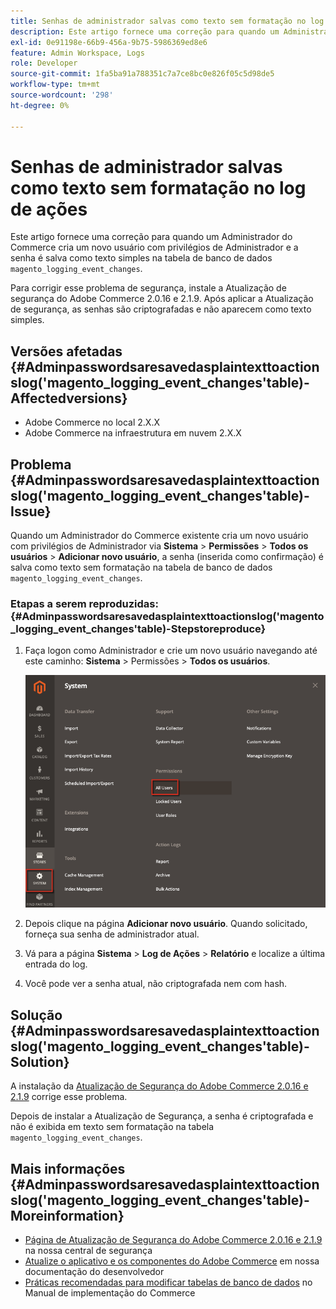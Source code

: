 ```yaml
---
title: Senhas de administrador salvas como texto sem formatação no log de ações
description: Este artigo fornece uma correção para quando um Administrador do Commerce cria um novo usuário com privilégios de Administrador e a senha é salva como texto sem formatação na tabela de banco de dados "magento_logging_event_changes".
exl-id: 0e91198e-66b9-456a-9b75-5986369ed8e6
feature: Admin Workspace, Logs
role: Developer
source-git-commit: 1fa5ba91a788351c7a7ce8bc0e826f05c5d98de5
workflow-type: tm+mt
source-wordcount: '298'
ht-degree: 0%

---
```


# Senhas de administrador salvas como texto sem formatação no log de ações

Este artigo fornece uma correção para quando um Administrador do Commerce cria um novo usuário com privilégios de Administrador e a senha é salva como texto simples na tabela de banco de dados `magento_logging_event_changes`.

Para corrigir esse problema de segurança, instale a Atualização de segurança do Adobe Commerce 2.0.16 e 2.1.9. Após aplicar a Atualização de segurança, as senhas são criptografadas e não aparecem como texto simples.

## Versões afetadas {#Adminpasswordsaresavedasplaintexttoactionslog('magento_logging_event_changes'table)-Affectedversions}

* Adobe Commerce no local 2.X.X
* Adobe Commerce na infraestrutura em nuvem 2.X.X

## Problema {#Adminpasswordsaresavedasplaintexttoactionslog('magento_logging_event_changes'table)-Issue}

Quando um Administrador do Commerce existente cria um novo usuário com privilégios de Administrador via **Sistema** > **Permissões** > **Todos os usuários** > **Adicionar novo usuário**, a senha (inserida como confirmação) é salva como texto sem formatação na tabela de banco de dados `magento_logging_event_changes`.

### Etapas a serem reproduzidas: {#Adminpasswordsaresavedasplaintexttoactionslog('magento_logging_event_changes'table)-Stepstoreproduce}

1. Faça logon como Administrador e crie um novo usuário navegando até este caminho: **Sistema** > Permissões > **Todos os usuários**.

   ![add_user_magento_2.4.1.png](assets/add_user_magento_2.4.1.png)

1. Depois clique na página **Adicionar novo usuário**. Quando solicitado, forneça sua senha de administrador atual.
1. Vá para a página **Sistema** > **Log de Ações** > **Relatório** e localize a última entrada do log.
1. Você pode ver a senha atual, não criptografada nem com hash.

## Solução {#Adminpasswordsaresavedasplaintexttoactionslog('magento_logging_event_changes'table)-Solution}

A instalação da [Atualização de Segurança do Adobe Commerce 2.0.16 e 2.1.9](https://magento.com/security/patches/magento-2016-and-219-security-update) corrige esse problema.

Depois de instalar a Atualização de Segurança, a senha é criptografada e não é exibida em texto sem formatação na tabela `magento_logging_event_changes`.

## Mais informações {#Adminpasswordsaresavedasplaintexttoactionslog('magento_logging_event_changes'table)-Moreinformation}

* [Página de Atualização de Segurança do Adobe Commerce 2.0.16 e 2.1.9](https://magento.com/security/patches/magento-2016-and-219-security-update) na nossa central de segurança
* [Atualize o aplicativo e os componentes do Adobe Commerce](https://experienceleague.adobe.com/docs/commerce-operations/upgrade-guide/overview.html?lang=pt-BR) em nossa documentação do desenvolvedor
* [Práticas recomendadas para modificar tabelas de banco de dados](https://experienceleague.adobe.com/pt-br/docs/commerce-operations/implementation-playbook/best-practices/development/modifying-core-and-third-party-tables#why-adobe-recommends-avoiding-modifications) no Manual de implementação do Commerce
